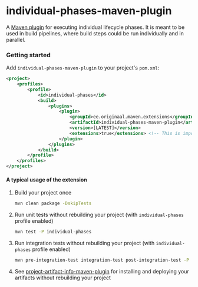 individual-phases-maven-plugin
===

A [Maven plugin][1] for executing individual lifecycle phases. It is meant to be used in build pipelines, where build steps could be run individually and in parallel. 

### Getting started
Add `individual-phases-maven-plugin` to your project's `pom.xml`:
```xml
<project>
    <profiles>
        <profile>
            <id>individual-phases</id>
            <build>
                <plugins>
                    <plugin>
                        <groupId>ee.originaal.maven.extensions</groupId>
                        <artifactId>individual-phases-maven-plugin</artifactId>
                        <version>[LATEST]</version>
                        <extensions>true</extensions> <!-- This is important -->
                    </plugin>
                </plugins>
            </build>
        </profile>
    </profiles>
</project>
```
#### A typical usage of the extension
1. Build your project once
    ```bash
    mvn clean package -DskipTests
    ```
    
2. Run unit tests without rebuilding your project (with `individual-phases` profile enabled)
    ```bash
    mvn test -P individual-phases
    ```
3. Run integration tests without rebuilding your project (with `individual-phases` profile enabled)
    ```bash
    mvn pre-integration-test integration-test post-integration-test -P individual-phases
    ```
4. See [project-artifact-info-maven-plugin][2] for installing and deploying your artifacts without rebuilding your project

[1]: https://maven.apache.org/guides/mini/guide-using-extensions.html
[2]: https://github.com/raigok/project-artifact-info-maven-plugin
